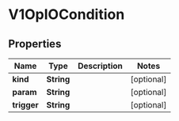 
# V1OpIOCondition

## Properties
Name | Type | Description | Notes
------------ | ------------- | ------------- | -------------
**kind** | **String** |  |  [optional]
**param** | **String** |  |  [optional]
**trigger** | **String** |  |  [optional]



